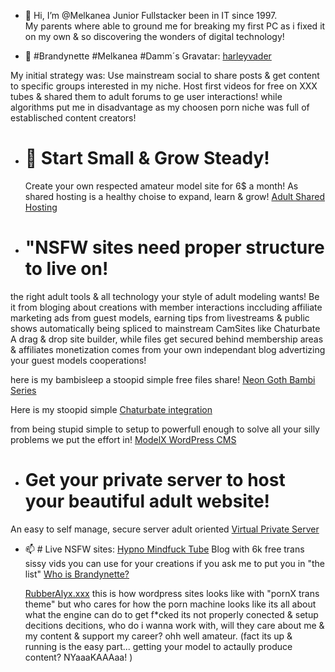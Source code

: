 - 👋 Hi, I’m @Melkanea Junior Fullstacker been in IT since 1997.  
   My parents where able to ground me for breaking my first PC as i fixed it on my own & so discovering the wonders of digital technology!


- 👋 #Brandynette #Melkanea #Damm´s Gravatar:
   [harleyvader](https://gravatar.com/harleyvader)
  
 My initial strategy was:
 Use mainstream social to share posts & get content to specific groups interested in my niche.
 Host first videos for free on XXX tubes & shared them to adult forums to ge user interactions! 
while algorithms put me in disadvantage as my choosen porn niche was full of establisched content creators!

 - # 🌱 Start Small & Grow Steady!  
   Create your own respected amateur model site for 6$ a month! As shared hosting is a healthy choise to expand, learn & grow!
  [Adult Shared Hosting](https://vicetemple.net/aff.php?aff=969&page=adult-web-hosting)

- # "NSFW sites need proper structure to live on!
the right adult tools & all technology your style of adult modeling wants!
Be it from bloging about creations with member interactions inccluding affiliate marketing ads from guest models,
earning tips from livestreams & public shows automatically being spliced to mainstream CamSites like Chaturbate 
A drag & drop site builder, while files get secured behind membership areas & affiliates monetization comes from your own independant blog advertizing your guest models cooperations! 

here is my bambisleep a stoopid simple free files share! 
[Neon Goth Bambi Series](https://brandynette.xxx/videos)

Here is my stoopid simple [Chaturbate integration](https://brandynette.xxx/livestream)


from being stupid simple to setup to powerfull enough to solve all your silly problems we put the effort in!
[ModelX WordPress CMS](https://vicetemple.net/aff.php?aff=969&page=adult-wordpress-themes/modelx)


- # Get your private server to host your beautiful adult website! 
An easy to self manage, secure server adult oriented [Virtual Private Server](https://vicetemple.net/aff.php?aff=969&page=adult-vps)

- 📫 # Live NSFW sites: 
  [Hypno Mindfuck Tube](https://brandyntte.xxx/) Blog with 6k free trans sissy vids you can use for your creations if you ask me to put you in "the list"
  [Who is Brandynette?](https://brandynette.com/who-is-brandynette) 
  
  [RubberAlyx.xxx](https://rubberalyx.xxx/)
this is how wordpress sites looks like with "pornX trans theme" but who cares for how the porn machine looks like its all about what the engine can do to get f*cked
 its not properly conected & setup decitions decitions, who do i wanna work with, will they care about me & my content & support my career? ohh well amateur. 
 (fact its up & running is the easy part... getting your model to actaully produce content? NYaaaKAAAaa!  )
